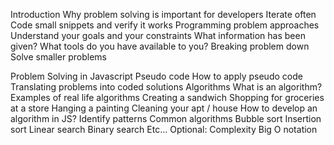 
Introduction
Why problem solving is important for developers
Iterate often
Code small snippets and verify it works
Programming problem approaches
Understand your goals and your constraints
What information has been given?
What tools do you have available to you?
Breaking problem down
Solve smaller problems

Problem Solving in Javascript
Pseudo code
How to apply pseudo code
Translating problems into coded solutions
Algorithms
What is an algorithm?
Examples of real life algorithms
Creating a sandwich
Shopping for groceries at a store
Hanging a painting
Cleaning your apt / house
How to develop an algorithm in JS?
Identify patterns
Common algorithms
Bubble sort
Insertion sort
Linear search
Binary search
Etc…
Optional: Complexity
Big O notation
